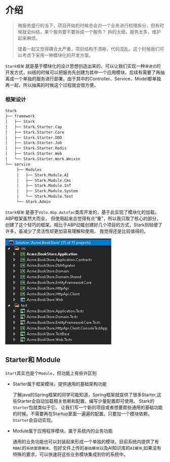 ﻿# 介绍



> 微服务盛行的当下，项目开始的时候总会对一个业务进行梳理拆分，但有时候就会纠结，某个服务要不要拆成一个服务？ 拆的太细，服务太多，维护起来麻烦。
>
> 揉着一起又觉得耦合太严重，项目结构不清晰，代码混乱。这个时候我们可以考虑下采用一种模块化的开发方案。



`Stark框架` 就是基于模块化的设计思想创造出来的，可以让我们实现一种`渐进式`的开发方式，纠结的时候可以把服务先创建为其中一个应用模块，后续有需要了再抽离成一个单独的服务进行部署。由于其中的Controller、Service、Model都单独再一起，所以抽离的时候这个过程就会很方便。



### 框架设计

```xml
Stark
├── framework
│   ├── Stark
│   ├── Stark.Starter.Cap
│   ├── Stark.Starter.Core
│   ├── Stark.Starter.DDD
│   ├── Stark.Starter.Job
│   ├── Stark.Starter.Redis
│   ├── Stark.Starter.Web
│   └── Stark.Starter.Work.Weixin
└── service
     ├── Modules
     │   ├── Stark.Module.AI
     │   ├── Stark.Module.Cms
     │   ├── Stark.Module.Inf
     │   ├── Stark.Module.System
     │   └── Stark.Module.Test
     └── Stark.Admin
```



`Stark框架` 是基于`Volo.Abp.Autofac`类库开发的，基于此实现了模块化的加载。ABP框架虽然大而全， 但使用起来总觉得有点“重”，所以我只取了核心的部分，创建了这个轻巧的框架。相比于ABP动辄创建好几个项目的方式，Stark则轻便了许多，虽减少了灵活性却更加容易理解和使用。 我觉得还是比较值得的。



![abp.png](../img/abp.png)



## Starter和 Module

`Start`其实也是个`Module`，但功能上有些许区别

- Starter属于框架模块，提供通用的基础架构功能

  了解java的Spring框架的同学可能知道，Spring框架就提供了很多Starter,这些Starter会自动加载相关依赖和配置，编写少量配置即可使用。 Stark的`Starter`包就类似于它。 让我们写一个新的项目或者想要那些通用的基础功能的时候。不需要再在Startup里面一遍遍的配置。只要加一个模块依赖，`Starter`会自动实现。

- Module属于应用程序模块，属于系统内的业务功能

  通用的业务功能也可以封装起来形成一个单独的模块，目前系统内提供了有`RBAC`的`系统管理模块`、包好文件上传的`基础模块`以及AI知识库的`AI模块`,如果没有特殊的要求，可以快速将这些业务模块集成到你的系统中。

